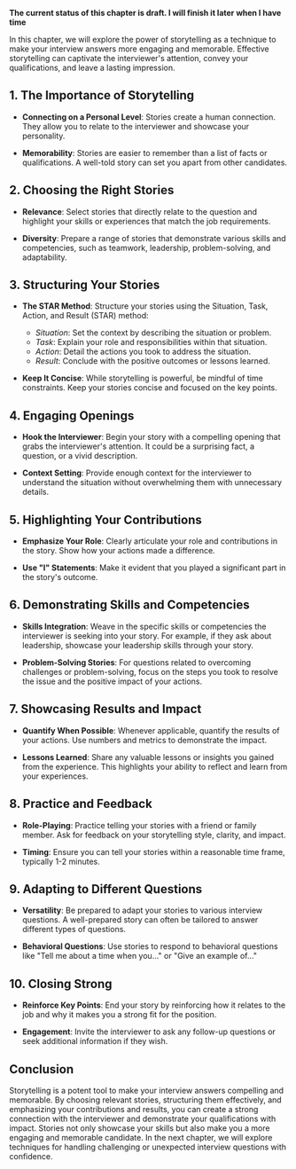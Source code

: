 **The current status of this chapter is draft. I will finish it later when I have time**

In this chapter, we will explore the power of storytelling as a technique to make your interview answers more engaging and memorable. Effective storytelling can captivate the interviewer's attention, convey your qualifications, and leave a lasting impression.

**1. The Importance of Storytelling**
-------------------------------------

* **Connecting on a Personal Level**: Stories create a human connection. They allow you to relate to the interviewer and showcase your personality.

* **Memorability**: Stories are easier to remember than a list of facts or qualifications. A well-told story can set you apart from other candidates.

**2. Choosing the Right Stories**
---------------------------------

* **Relevance**: Select stories that directly relate to the question and highlight your skills or experiences that match the job requirements.

* **Diversity**: Prepare a range of stories that demonstrate various skills and competencies, such as teamwork, leadership, problem-solving, and adaptability.

**3. Structuring Your Stories**
-------------------------------

* **The STAR Method**: Structure your stories using the Situation, Task, Action, and Result (STAR) method:

  * *Situation*: Set the context by describing the situation or problem.
  * *Task*: Explain your role and responsibilities within that situation.
  * *Action*: Detail the actions you took to address the situation.
  * *Result*: Conclude with the positive outcomes or lessons learned.
* **Keep It Concise**: While storytelling is powerful, be mindful of time constraints. Keep your stories concise and focused on the key points.

**4. Engaging Openings**
------------------------

* **Hook the Interviewer**: Begin your story with a compelling opening that grabs the interviewer's attention. It could be a surprising fact, a question, or a vivid description.

* **Context Setting**: Provide enough context for the interviewer to understand the situation without overwhelming them with unnecessary details.

**5. Highlighting Your Contributions**
--------------------------------------

* **Emphasize Your Role**: Clearly articulate your role and contributions in the story. Show how your actions made a difference.

* **Use "I" Statements**: Make it evident that you played a significant part in the story's outcome.

**6. Demonstrating Skills and Competencies**
--------------------------------------------

* **Skills Integration**: Weave in the specific skills or competencies the interviewer is seeking into your story. For example, if they ask about leadership, showcase your leadership skills through your story.

* **Problem-Solving Stories**: For questions related to overcoming challenges or problem-solving, focus on the steps you took to resolve the issue and the positive impact of your actions.

**7. Showcasing Results and Impact**
------------------------------------

* **Quantify When Possible**: Whenever applicable, quantify the results of your actions. Use numbers and metrics to demonstrate the impact.

* **Lessons Learned**: Share any valuable lessons or insights you gained from the experience. This highlights your ability to reflect and learn from your experiences.

**8. Practice and Feedback**
----------------------------

* **Role-Playing**: Practice telling your stories with a friend or family member. Ask for feedback on your storytelling style, clarity, and impact.

* **Timing**: Ensure you can tell your stories within a reasonable time frame, typically 1-2 minutes.

**9. Adapting to Different Questions**
--------------------------------------

* **Versatility**: Be prepared to adapt your stories to various interview questions. A well-prepared story can often be tailored to answer different types of questions.

* **Behavioral Questions**: Use stories to respond to behavioral questions like "Tell me about a time when you..." or "Give an example of..."

**10. Closing Strong**
----------------------

* **Reinforce Key Points**: End your story by reinforcing how it relates to the job and why it makes you a strong fit for the position.

* **Engagement**: Invite the interviewer to ask any follow-up questions or seek additional information if they wish.

**Conclusion**
--------------

Storytelling is a potent tool to make your interview answers compelling and memorable. By choosing relevant stories, structuring them effectively, and emphasizing your contributions and results, you can create a strong connection with the interviewer and demonstrate your qualifications with impact. Stories not only showcase your skills but also make you a more engaging and memorable candidate. In the next chapter, we will explore techniques for handling challenging or unexpected interview questions with confidence.
